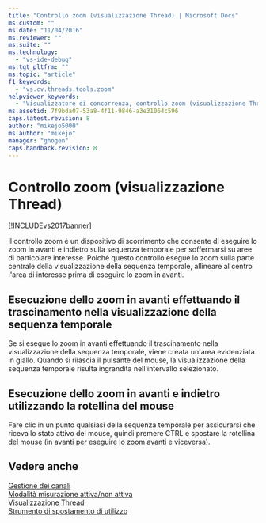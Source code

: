 ```yaml
---
title: "Controllo zoom (visualizzazione Thread) | Microsoft Docs"
ms.custom: ""
ms.date: "11/04/2016"
ms.reviewer: ""
ms.suite: ""
ms.technology: 
  - "vs-ide-debug"
ms.tgt_pltfrm: ""
ms.topic: "article"
f1_keywords: 
  - "vs.cv.threads.tools.zoom"
helpviewer_keywords: 
  - "Visualizzatore di concorrenza, controllo zoom (visualizzazione Thread)"
ms.assetid: 7f9bda07-53a8-4f11-9846-a3e31064c596
caps.latest.revision: 8
author: "mikejo5000"
ms.author: "mikejo"
manager: "ghogen"
caps.handback.revision: 8
---
```

# Controllo zoom (visualizzazione Thread)
[!INCLUDE[vs2017banner](../code-quality/includes/vs2017banner.md)]

Il controllo zoom è un dispositivo di scorrimento che consente di eseguire lo zoom in avanti e indietro sulla sequenza temporale per soffermarsi su aree di particolare interesse.  Poiché questo controllo esegue lo zoom sulla parte centrale della visualizzazione della sequenza temporale, allineare al centro l'area di interesse prima di eseguire lo zoom in avanti.  
  
## Esecuzione dello zoom in avanti effettuando il trascinamento nella visualizzazione della sequenza temporale  
 Se si esegue lo zoom in avanti effettuando il trascinamento nella visualizzazione della sequenza temporale, viene creata un'area evidenziata in giallo.  Quando si rilascia il pulsante del mouse, la visualizzazione della sequenza temporale risulta ingrandita nell'intervallo selezionato.  
  
## Esecuzione dello zoom in avanti e indietro utilizzando la rotellina del mouse  
 Fare clic in un punto qualsiasi della sequenza temporale per assicurarsi che riceva lo stato attivo del mouse, quindi premere CTRL e spostare la rotellina del mouse \(in avanti per eseguire lo zoom avanti e viceversa\).  
  
## Vedere anche  
 [Gestione dei canali](../profiling/manage-channels.md)   
 [Modalità misurazione attiva\/non attiva](../profiling/measure-mode-on-off.md)   
 [Visualizzazione Thread](../profiling/threads-view-parallel-performance.md)   
 [Strumento di spostamento di utilizzo](../profiling/utilization-navigator.md)